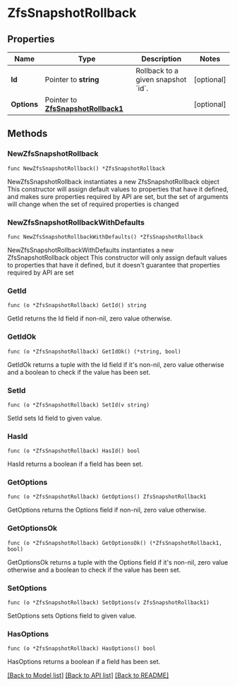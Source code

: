 # ZfsSnapshotRollback

## Properties

Name | Type | Description | Notes
------------ | ------------- | ------------- | -------------
**Id** | Pointer to **string** | Rollback to a given snapshot &#x60;id&#x60;. | [optional] 
**Options** | Pointer to [**ZfsSnapshotRollback1**](ZfsSnapshotRollback1.md) |  | [optional] 

## Methods

### NewZfsSnapshotRollback

`func NewZfsSnapshotRollback() *ZfsSnapshotRollback`

NewZfsSnapshotRollback instantiates a new ZfsSnapshotRollback object
This constructor will assign default values to properties that have it defined,
and makes sure properties required by API are set, but the set of arguments
will change when the set of required properties is changed

### NewZfsSnapshotRollbackWithDefaults

`func NewZfsSnapshotRollbackWithDefaults() *ZfsSnapshotRollback`

NewZfsSnapshotRollbackWithDefaults instantiates a new ZfsSnapshotRollback object
This constructor will only assign default values to properties that have it defined,
but it doesn't guarantee that properties required by API are set

### GetId

`func (o *ZfsSnapshotRollback) GetId() string`

GetId returns the Id field if non-nil, zero value otherwise.

### GetIdOk

`func (o *ZfsSnapshotRollback) GetIdOk() (*string, bool)`

GetIdOk returns a tuple with the Id field if it's non-nil, zero value otherwise
and a boolean to check if the value has been set.

### SetId

`func (o *ZfsSnapshotRollback) SetId(v string)`

SetId sets Id field to given value.

### HasId

`func (o *ZfsSnapshotRollback) HasId() bool`

HasId returns a boolean if a field has been set.

### GetOptions

`func (o *ZfsSnapshotRollback) GetOptions() ZfsSnapshotRollback1`

GetOptions returns the Options field if non-nil, zero value otherwise.

### GetOptionsOk

`func (o *ZfsSnapshotRollback) GetOptionsOk() (*ZfsSnapshotRollback1, bool)`

GetOptionsOk returns a tuple with the Options field if it's non-nil, zero value otherwise
and a boolean to check if the value has been set.

### SetOptions

`func (o *ZfsSnapshotRollback) SetOptions(v ZfsSnapshotRollback1)`

SetOptions sets Options field to given value.

### HasOptions

`func (o *ZfsSnapshotRollback) HasOptions() bool`

HasOptions returns a boolean if a field has been set.


[[Back to Model list]](../README.md#documentation-for-models) [[Back to API list]](../README.md#documentation-for-api-endpoints) [[Back to README]](../README.md)


